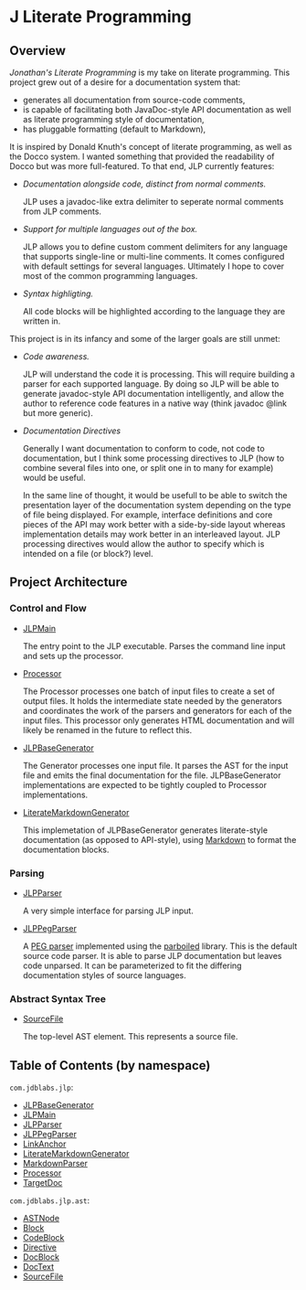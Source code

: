 # J Literate Programming

## Overview
*Jonathan's Literate Programming* is my take on literate programming.
This project grew out of a desire for a documentation system that:

* generates all documentation from source-code comments,
* is capable of facilitating both JavaDoc-style API documentation as well as
  literate programming style of documentation,
* has pluggable formatting (default to Markdown),

It is inspired by Donald Knuth's concept of literate programming, as well as
the Docco system. I wanted something that provided the readability of Docco
but was more full-featured. To that end, JLP currently features:

* *Documentation alongside code, distinct from normal comments.*

    JLP uses a javadoc-like extra delimiter to seperate normal comments from
    JLP comments.

* *Support for multiple languages out of the box.*

    JLP allows you to define custom comment delimiters for any language that
    supports single-line or multi-line comments. It comes configured with
    default settings for several languages. Ultimately I hope to cover most
    of the common programming languages.

* *Syntax highligting.*

    All code blocks will be highlighted according to the language they are
    written in.

This project is in its infancy and some of the larger goals are still unmet:

* *Code awareness.*

    JLP will understand the code it is processing. This will require building
    a parser for each supported language. By doing so JLP will be able to
    generate javadoc-style API documentation intelligently, and allow the
    author to reference code features in a native way (think javadoc @link
    but more generic).

* *Documentation Directives*

    Generally I want documentation to conform to code, not code to
    documentation, but I think some processing directives to JLP (how to
    combine several files into one, or split one in to many for example)
    would be useful.

    In the same line of thought, it would be usefull to be able to switch
    the presentation layer of the documentation system depending on the type
    of file being displayed. For example, interface definitions and core
    pieces of the API may work better with a side-by-side layout whereas
    implementation details may work better in an interleaved layout.
    JLP processing directives would allow the author to specify which is
    intended on a file (or block?) level.

## Project Architecture

### Control and Flow

* [JLPMain](jlp://jlp.jdb-labs.com/JLPMain)

    The entry point to the JLP executable. Parses the command line input and
    sets up the processor.

* [Processor](jlp://jlp.jdb-labs.com/Processor)

    The Processor processes one batch of input files to create a set of output files.
    It holds the intermediate state needed by the generators and coordinates the
    work of the parsers and generators for each of the input files. This
    processor only generates HTML documentation and will likely be renamed in
    the future to reflect this.

* [JLPBaseGenerator](jlp://jlp.jdb-labs.com/JLPBaseGenerator)

    The Generator processes one input file. It parses the AST for the input file
    and emits the final documentation for the file. JLPBaseGenerator
    implementations are expected to be tightly coupled to Processor
    implementations.

* [LiterateMarkdownGenerator](jlp://jlp.jdb-labs.com/LiterateMarkdownGenerator)

    This implemetation of JLPBaseGenerator generates literate-style
    documentation (as opposed to API-style), using [Markdown] to format the
    documentation blocks.

    [Markdown]: http://daringfireball.net/projects/markdown/

### Parsing

* [JLPParser](jlp://jlp.jdb-labs.com/JLPParser)

    A very simple interface for parsing JLP input.

* [JLPPegParser](jlp://jlp.jdb-labs.com/JLPPegParser)

    A [PEG parser] implemented using the [parboiled] library. This is the
    default source code parser. It is able to parse JLP documentation but leaves
    code unparsed. It can be parameterized to fit the differing documentation
    styles of source languages.

    [PEG parser]: http://en.wikipedia.org/wiki/Parsing_expression_grammar
    [parboiled]:  http://www.parboiled.org

### Abstract Syntax Tree

* [SourceFile](jlp://jlp.jdb-labs.com/ast/SourceFile)

    The top-level AST element. This represents a source file.

## Table of Contents (by namespace)

`com.jdblabs.jlp`:
  * [JLPBaseGenerator](jlp://jlp.jdb-labs.com/JLPBaseGenerator)
  * [JLPMain](jlp://jlp.jdb-labs.com/JLPMain)
  * [JLPParser](jlp://jlp.jdb-labs.com/JLPParser)
  * [JLPPegParser](jlp://jlp.jdb-labs.com/JLPPegParser)
  * [LinkAnchor](jlp://jlp.jdb-labs.com/LinkAnchor)
  * [LiterateMarkdownGenerator](jlp://jlp.jdb-labs.com/LiterateMarkdownGenerator)
  * [MarkdownParser](jlp://jlp.jdb-labs.com/MarkdownParser)
  * [Processor](jlp://jlp.jdb-labs.com/Processor)
  * [TargetDoc](jlp://jlp.jdb-labs.com/TargetDoc)


`com.jdblabs.jlp.ast`:
  * [ASTNode](jlp://jlp.jdb-labs.com/ast/ASTNode)
  * [Block](jlp://jlp.jdb-labs.com/ast/Block)
  * [CodeBlock](jlp://jlp.jdb-labs.com/ast/CodeBlock)
  * [Directive](jlp://jlp.jdb-labs.com/ast/Directive)
  * [DocBlock](jlp://jlp.jdb-labs.com/ast/DocBlock)
  * [DocText](jlp://jlp.jdb-labs.com/ast/DocText)
  * [SourceFile](jlp://jlp.jdb-labs.com/ast/SourceFile)
